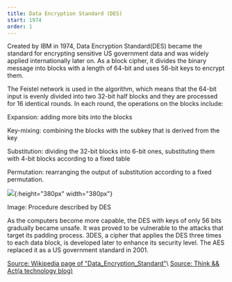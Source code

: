 ```yaml
---
title: Data Encryption Standard (DES)
start: 1974
order: 1
---
```


Created by IBM in 1974, Data Encryption Standard(DES) became the standard for encrypting sensitive US government data and was widely applied internationally later on. As a block cipher, it divides the binary message into blocks with a length of 64-bit and uses 56-bit keys to encrypt them. 

The Feistel network is used in the algorithm, which means that the 64-bit input is evenly divided into two 32-bit half blocks and they are processed for 16 identical rounds. In each round, the operations on the blocks include:

Expansion: adding more bits into the blocks

Key-mixing: combining the blocks with the subkey that is derived from the key

Substitution: dividing the 32-bit blocks into 6-bit ones, substituting them with 4-bit blocks according to a fixed table

Permutation: rearranging the output of substitution according to a fixed permutation. 

![](https://gblobscdn.gitbook.com/assets%2F-LcH-QVg6rYxTtCdeD1x%2F-Lnvz31vIYnJQRresaDe%2F-Lnvz3zcSRpAj0WiA1di%2Fdes_structure.jpg?alt=media){:height="380px" width="380px"}

Image: Procedure described by DES

As the computers become more capable, the DES with keys of only 56 bits gradually became unsafe. It was proved to be vulnerable to the attacks that target its padding process. 3DES, a cipher that applies the DES three times to each data block, is developed later to enhance its security level. The AES replaced it as a US government standard in 2001. 

[Source: Wikipedia page of "Data_Encryption_Standard"](https://en.wikipedia.org/wiki/Data_Encryption_Standard)\\
[Source: Think && Act(a technology blog)](https://kysonlok.gitbook.io/blog/cryptography/data_encryption_standard)
